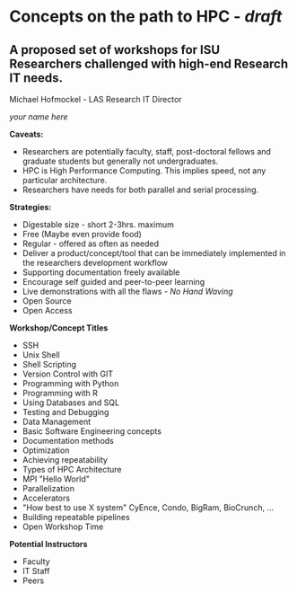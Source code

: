 Concepts on the path to HPC - *draft*
=============================
A proposed set of workshops for ISU Researchers challenged with high-end Research IT needs.
---------------------------------------------------
Michael Hofmockel - LAS Research IT Director

*your name here*

**Caveats:**

- Researchers are potentially faculty, staff, post-doctoral fellows and graduate students but generally not undergraduates.
- HPC is High Performance Computing. This implies speed, not any particular architecture.
- Researchers have needs for both parallel and serial processing.

**Strategies:**

- Digestable size - short 2-3hrs. maximum
- Free (Maybe even provide food)
- Regular - offered as often as needed
- Deliver a product/concept/tool that can be immediately implemented in the researchers development workflow
- Supporting documentation freely available
- Encourage self guided and peer-to-peer learning
- Live demonstrations with all the flaws - *No Hand Waving*
- Open Source
- Open Access

**Workshop/Concept Titles**

- SSH
- Unix Shell
- Shell Scripting
- Version Control with GIT
- Programming with Python
- Programming with R
- Using Databases and SQL
- Testing and Debugging
- Data Management
- Basic Software Engineering concepts
- Documentation methods
- Optimization
- Achieving repeatability
- Types of HPC Architecture
- MPI "Hello World"
- Parallelization
- Accelerators
- "How best to use X system" CyEnce, Condo, BigRam, BioCrunch, ...
- Building repeatable pipelines
- Open Workshop Time

**Potential Instructors**

- Faculty
- IT Staff
- Peers
